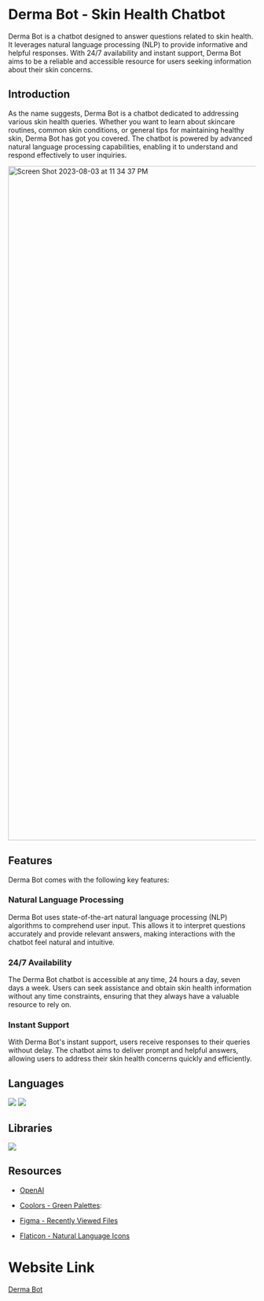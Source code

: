 # Derma Bot - Skin Health Chatbot

Derma Bot is a chatbot designed to answer questions related to skin health. It leverages natural language processing (NLP) to provide informative and helpful responses. With 24/7 availability and instant support, Derma Bot aims to be a reliable and accessible resource for users seeking information about their skin concerns.


## Introduction

As the name suggests, Derma Bot is a chatbot dedicated to addressing various skin health queries. Whether you want to learn about skincare routines, common skin conditions, or general tips for maintaining healthy skin, Derma Bot has got you covered. The chatbot is powered by advanced natural language processing capabilities, enabling it to understand and respond effectively to user inquiries.

<img width="1373" alt="Screen Shot 2023-08-03 at 11 34 37 PM" src="https://github.com/fouziiah/OpenAI_ChatBot/assets/134312119/d0d637bc-3a86-41f9-9349-93413204edce">

## Features

Derma Bot comes with the following key features:

### Natural Language Processing

Derma Bot uses state-of-the-art natural language processing (NLP) algorithms to comprehend user input. This allows it to interpret questions accurately and provide relevant answers, making interactions with the chatbot feel natural and intuitive.

### 24/7 Availability

The Derma Bot chatbot is accessible at any time, 24 hours a day, seven days a week. Users can seek assistance and obtain skin health information without any time constraints, ensuring that they always have a valuable resource to rely on.

### Instant Support

With Derma Bot's instant support, users receive responses to their queries without delay. The chatbot aims to deliver prompt and helpful answers, allowing users to address their skin health concerns quickly and efficiently.

## Languages

<img src="https://img.shields.io/badge/language-HTML-orange?style=flat-square">
<img src="https://img.shields.io/badge/language-CSS-blue?style=flat-square">

## Libraries

<img src="https://img.shields.io/badge/framework-React.js-blue?style=flat-square)">

## Resources
- [OpenAI](https://openai.com/)
  
- [Coolors - Green Palettes](https://coolors.co/palettes/latest/green): 

- [Figma - Recently Viewed Files](https://www.figma.com/files/recents-and-sharing/recently-viewed?fuid=1226739537922426656)

- [Flaticon - Natural Language Icons](https://www.flaticon.com/search?word=natural%20language)

# Website Link
 
 [Derma Bot](https://open-ai-chat-bot-three.vercel.app/)
